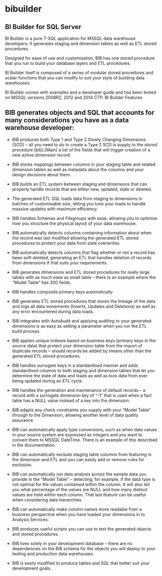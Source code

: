 # bibuilder

## BI Builder for SQL Server

BI Builder is a pure T-SQL application for MSSQL data warehouse developers: It generates staging and dimension tables as well as ETL stored procedures.

Designed for ease of use and customisation, BIB has one stored procedure that you run to build your database layers and ETL procedures. 

BI Builder itself is composed of a series of modular stored procedures and scalar functions that you can modify to suit your style of building data warehouses.

BI Builder comes with examples and a developer guide and has been tested on MSSQL versions 2008R2, 2012 and 2014 CTP.
BI Builder Features

## BIB generates objects and SQL that accounts for many considerations you have as a data warehouse developer:

* BIB produces both Type 1 and Type 2 Slowly Changing Dimensions (SCD) – all you need to do to create a Type 2 SCD is supply to the stored procedure [bib].[Main] a list of the fields that will trigger creation of a new active dimension record.

* BIB stores mappings between columns in your staging table and related dimension tables as well as metadata about the columns and your design decisions about them.

* BIB builds an ETL system between staging and dimensions that can properly handle records that are either new, updated, stale or deleted.

* The generated ETL SQL loads data from staging to dimensions in batches of customisable size, letting you tune your loads to handle massive updates with maximum efficiency.

* BIB handles Schemas and Filegroups with ease, allowing you to optimise how you structure the physical layout of your data warehouse.

* BIB automatically detects columns containing information about when the record was last modified allowing the generated ETL stored procedures to protect your data from stale overwrites.

* BIB automatically detects columns that flag whether or not a record has been soft-deleted, generating an ETL that handles deletion of records from dimensions if that suits your requirements.

* BIB generates dimensions and ETL stored procedures for really large tables with as much ease as small table – there is an example where the “Model Table” has 300 fields.

* BIB handles composite primary keys automatically.

* BIB generates ETL stored procedures that stores the lineage of the data and logs all data movements (Inserts, Updates and Deletions) as well as any error encountered during data loads.

* BIB integrates with AutoAudit and applying auditing to your generated dimensions is as easy as setting a parameter when you run the ETL build process.

* BIB applies unique indexes based on business keys (primary keys in the source data) that protect your dimension table from the import of duplicate records – should records be added by means other than the generated ETL stored procedures.

* BIB handles surrogate keys in a standardised manner and adds standardised columns to both staging and dimension tables that let you determine the state of data and loads as well as lock data from ever being updated during an ETL cycle.

* BIB handles the generation and maintenance of default records – a record with a surrogate dimension key of “-1” that is used when a fact table has a NULL value instead of a key into the dimension.

* BIB adapts any check constraints you supply with your “Model Table” through to the Dimension, allowing another level of data quality assurance.

* BIB can automatically apply type conversions, such as when date values in your source system are expressed as integers and you want to convert them to MSSQL DateTime. There is an example of this described in the documentation.

* BIB can automatically exclude staging table columns from featuring in the dimension and ETL and you can easily add or remove rules for exclusion.

* BIB can automatically run data analysis across the sample data you provide in the “Model Table” – detecting, for example, if the data type is not optimal for the values contained within the column. It will also tell you what percentage of the values are NULL and how many distinct values are held within each column. That last feature can be useful when considering data hierarchies.

* BIB can automatically make column names more readable from a business perspective when you have loaded your dimensions in to Analysis Services. 

* BIB produces useful scripts you can use to test the generated objects and stored procedures.

* BIB lives solely in your development database – there are no dependencies on the BIB schema for the objects you will deploy to your testing and production data warehouses.

* BIB is easily modified to produce tables and SQL that better suit your development goals. 

